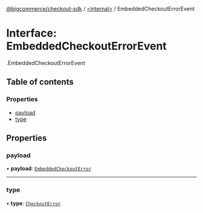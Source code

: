 [@bigcommerce/checkout-sdk](../README.md) / [<internal\>](../modules/internal_.md) / EmbeddedCheckoutErrorEvent

# Interface: EmbeddedCheckoutErrorEvent

[<internal>](../modules/internal_.md).EmbeddedCheckoutErrorEvent

## Table of contents

### Properties

- [payload](internal_.EmbeddedCheckoutErrorEvent.md#payload)
- [type](internal_.EmbeddedCheckoutErrorEvent.md#type)

## Properties

### payload

• **payload**: [`EmbeddedCheckoutError`](internal_.EmbeddedCheckoutError.md)

___

### type

• **type**: [`CheckoutError`](../modules/internal_.md#checkouterror)
